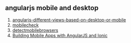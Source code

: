 ## angularjs mobile and desktop

1. [angularjs-different-views-based-on-desktop-or-mobile](http://stackoverflow.com/questions/16297238/angularjs-different-views-based-on-desktop-or-mobile)
2. [mobilecheck](http://stackoverflow.com/questions/11381673/detecting-a-mobile-browser)
3. [detectmobilebrowsers](http://detectmobilebrowsers.com/)
4. [Building Mobile Apps with AngularJS and Ionic](http://ionicframework.com/blog/angular-mobile-dev/)
